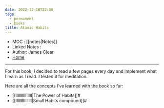 ```yaml
---
date: 2022-12-18T22:00
tags:
  - permanent
  - books
title: Atomic Habits
---
```

- MOC : [[notes|Notes]]
- Linked Notes : 
- Author: James Clear
- [Home](https://misudashi.ga/)
----------
For this book, I decided to read a few pages every day and implement what I learn as I read. I tested it for meditation.

Here are all the concepts I've learned with the book so far:
- [[IlIIlIIllIIlIlI|The Power of Habits]]#
- [[IIlllIIIIllllll|Small Habits compound]]#